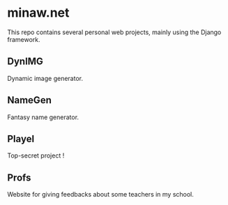 # minaw.net

This repo contains several personal web projects, mainly using the Django framework.

## DynIMG

Dynamic image generator.

## NameGen

Fantasy name generator.

## Playel

Top-secret project !

## Profs

Website for giving feedbacks about some teachers in my school.
